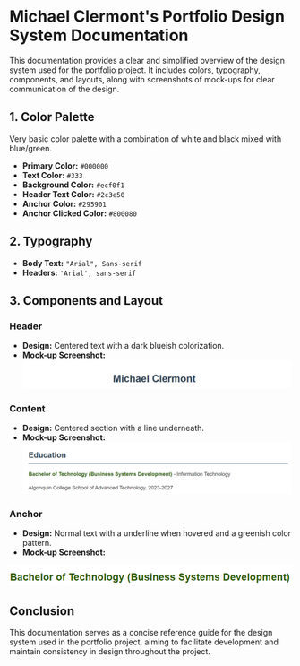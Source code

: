 # Michael Clermont's Portfolio Design System Documentation

This documentation provides a clear and simplified overview of the design system used for the portfolio project. It includes colors, typography, components, and layouts, along with screenshots of mock-ups for clear communication of the design.

## **1. Color Palette**
Very basic color palette with a combination of white and black mixed with blue/green.

- **Primary Color:** `#000000`
- **Text Color:** `#333`
- **Background Color:** `#ecf0f1`
- **Header Text Color:** `#2c3e50`
- **Anchor Color:** `#295901`
- **Anchor Clicked Color:** `#800080`

## **2. Typography**
- **Body Text:** `"Arial", Sans-serif`
- **Headers:** `'Arial', sans-serif`

## **3. Components and Layout**
### Header
- **Design:** Centered text with a dark blueish colorization.
- **Mock-up Screenshot:**
![Header Mock-up](header.png)

### Content
- **Design:** Centered section with a line underneath.
- **Mock-up Screenshot:**
![Content Mock-up](content.png)

### Anchor
- **Design:** Normal text with a underline when hovered and a greenish color pattern.
- **Mock-up Screenshot:**

![Anchor Mock-up](anchor.png)

## **Conclusion**
This documentation serves as a concise reference guide for the design system used in the portfolio project, aiming to facilitate development and maintain consistency in design throughout the project.
